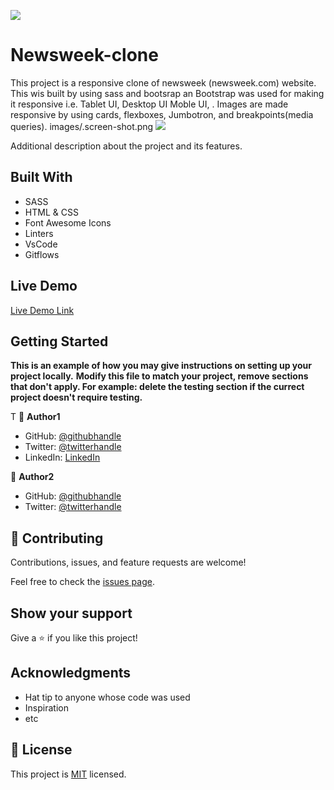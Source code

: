 ![](https://img.shields.io/badge/Microverse-blueviolet)

# Newsweek-clone

This project is a responsive clone of newsweek (newsweek.com) website. This wis built by using sass and bootsrap an Bootstrap was used for making it responsive i.e. Tablet UI, Desktop UI Moble UI, . Images are made responsive by using cards, flexboxes, Jumbotron, and breakpoints(media queries).
 images/.screen-shot.png
 ![](images/.scren-shot.png)

Additional description about the project and its features.

## Built With

- SASS
- HTML & CSS
- Font Awesome Icons
- Linters
- VsCode
- Gitflows

## Live Demo

[Live Demo Link](https://livedemo.com)


## Getting Started

**This is an example of how you may give instructions on setting up your project locally.**
**Modify this file to match your project, remove sections that don't apply. For example: delete the testing section if the currect project doesn't require testing.**


T
👤 **Author1**

- GitHub: [@githubhandle](https://github.com/githubhandle)
- Twitter: [@twitterhandle](https://twitter.com/@afam_chrys)
- LinkedIn: [LinkedIn](https://linkedin.com/linkedinhandle)

👤 **Author2**

- GitHub: [@githubhandle](https://github.com/sohaibya)
- Twitter: [@twitterhandle](https://twitter.com/sohaib)


## 🤝 Contributing

Contributions, issues, and feature requests are welcome!

Feel free to check the [issues page](issues/).

## Show your support

Give a ⭐️ if you like this project!

## Acknowledgments

- Hat tip to anyone whose code was used
- Inspiration
- etc

## 📝 License

This project is [MIT](lic.url) licensed.
